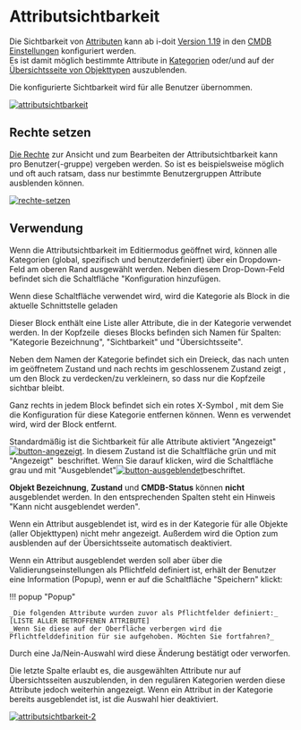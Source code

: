# Attributsichtbarkeit
<!---Todo: Fixme--->
Die Sichtbarkeit von [Attributen](attributfelder.md) kann ab i-doit [Version 1.19](/display/de/Release+Notes+1.19) in den [CMDB Einstellungen](/display/de/CMDB+Einstellungen) konfiguriert werden.  
Es ist damit möglich bestimmte Attribute in [Kategorien](kategorien-und-attribute.md) oder/und auf der [Übersichtsseite von Objekttypen](objekttypen.md) auszublenden.

Die konfigurierte Sichtbarkeit wird für alle Benutzer übernommen.

[![attributsichtbarkeit](../assets/images/grundlagen/attributsichtbarkeit/1-as.png)](../assets/images/grundlagen/attributsichtbarkeit/1-as.png)

Rechte setzen
-------------
<!---Todo: Fixme--->
[Die Rechte](/display/de/Rechtesystem) zur Ansicht und zum Bearbeiten der Attributsichtbarkeit kann pro Benutzer(-gruppe) vergeben werden. So ist es beispielsweise möglich und oft auch ratsam, dass nur bestimmte Benutzergruppen Attribute ausblenden können.

[![rechte-setzen](../assets/images/grundlagen/attributsichtbarkeit/2-as.png)](../assets/images/grundlagen/attributsichtbarkeit/2-as.png)

Verwendung
----------

Wenn die Attributsichtbarkeit im Editiermodus geöffnet wird, können alle Kategorien (global, spezifisch und benutzerdefiniert) über ein Dropdown-Feld am oberen Rand ausgewählt werden. Neben diesem Drop-Down-Feld befindet sich die Schaltfläche "Konfiguration hinzufügen.

Wenn diese Schaltfläche verwendet wird, wird die Kategorie als Block in die aktuelle Schnittstelle geladen

Dieser Block enthält eine Liste aller Attribute, die in der Kategorie verwendet werden. In der Kopfzeile  dieses Blocks befinden sich Namen für Spalten: "Kategorie Bezeichnung", "Sichtbarkeit" und "Übersichtsseite".

Neben dem Namen der Kategorie befindet sich ein Dreieck, das nach unten im geöffnetem Zustand und nach rechts im geschlossenem Zustand zeigt , um den Block zu verdecken/zu verkleinern, so dass nur die Kopfzeile sichtbar bleibt.

Ganz rechts in jedem Block befindet sich ein rotes X-Symbol , mit dem Sie die Konfiguration für diese Kategorie entfernen können. Wenn es verwendet wird, wird der Block entfernt.

Standardmäßig ist die Sichtbarkeit für alle Attribute aktiviert "Angezeigt"[![button-angezeigt](../assets/images/grundlagen/attributsichtbarkeit/3-as.png)](../assets/images/grundlagen/attributsichtbarkeit/3-as.png). In diesem Zustand ist die Schaltfläche grün und mit "Angezeigt"  beschriftet. Wenn Sie darauf klicken, wird die Schaltfläche grau und mit "Ausgeblendet"[![button-ausgeblendet](../assets/images/grundlagen/attributsichtbarkeit/4-as.png)](../assets/images/grundlagen/attributsichtbarkeit/4-as.png)beschriftet.

**Objekt Bezeichnung**, **Zustand** und **CMDB-Status** können **nicht** ausgeblendet werden. In den entsprechenden Spalten steht ein Hinweis "Kann nicht ausgeblendet werden".

Wenn ein Attribut ausgeblendet ist, wird es in der Kategorie für alle Objekte (aller Objekttypen) nicht mehr angezeigt. Außerdem wird die Option zum ausblenden auf der Übersichtsseite automatisch deaktiviert.

Wenn ein Attribut ausgeblendet werden soll aber über die Validierungseinstellungen als Pflichtfeld definiert ist, erhält der Benutzer eine Information (Popup), wenn er auf die Schaltfläche "Speichern" klickt:

!!! popup "Popup"

    _Die folgenden Attribute wurden zuvor als Pflichtfelder definiert:_
    [LISTE ALLER BETROFFENEN ATTRIBUTE]
    _Wenn Sie diese auf der Oberfläche verbergen wird die Pflichtfelddefinition für sie aufgehoben. Möchten Sie fortfahren?_

Durch eine Ja/Nein-Auswahl wird diese Änderung bestätigt oder verworfen.

Die letzte Spalte erlaubt es, die ausgewählten Attribute nur auf Übersichtsseiten auszublenden, in den regulären Kategorien werden diese Attribute jedoch weiterhin angezeigt. Wenn ein Attribut in der Kategorie bereits ausgeblendet ist, ist die Auswahl hier deaktiviert.

[![attributsichtbarkeit-2](../assets/images/grundlagen/attributsichtbarkeit/5-as.png)](../assets/images/grundlagen/attributsichtbarkeit/5-as.png)